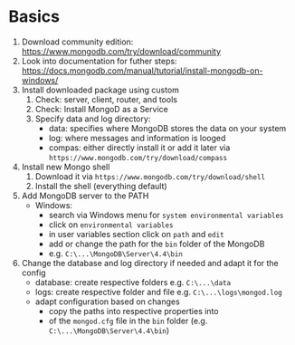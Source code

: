 # Basics

1. Download community edition: https://www.mongodb.com/try/download/community
2. Look into documentation for futher steps: https://docs.mongodb.com/manual/tutorial/install-mongodb-on-windows/
3. Install downloaded package using custom
   1. Check: server, client, router, and tools
   2. Check: Install MongoD as a Service
   3. Specify data and log directory:
      - data: specifies where MongoDB stores the data on your system
      - log: where messages and information is looged
      - compas: either directly install it or add it later via `https://www.mongodb.com/try/download/compass`
4. Install new Mongo shell
   1. Download it via `https://www.mongodb.com/try/download/shell`
   2. Install the shell (everything default)
5. Add MongoDB server to the PATH
   - Windows:
     - search via Windows menu for `system environmental variables`
     - click on `environmental variables`
     - in user variables section click on `path` and `edit`
     - add or change the path for the `bin` folder of the MongoDB
     - e.g. `C:\...\MongoDB\Server\4.4\bin`
6. Change the database and log directory if needed and adapt it for the config
   - database: create respective folders e.g. `C:\...\data`
   - logs: create respective folder and file e.g. `C:\...\logs\mongod.log`
   - adapt configuration based on changes
     - copy the paths into respective properties into
     - of the `mongod.cfg` file in the `bin` folder (e.g. `C:\...\MongoDB\Server\4.4\bin`)
